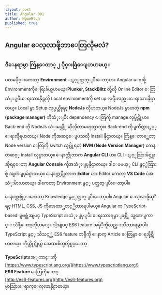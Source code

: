 ```yaml
---
layout: post
title: Angular 001
author: NgweHtun
published: true
---
```


## Angular ေလ့လာဖို့ဘာေတြလိုမလဲ?


### ဒီေနရာမွာ က်ြန္ေတာ္ ၂ ပိုင္းခြဲေျပာပာမယ္။


ပထမပိုင္းကေတာ့ **Environment** ႏွင့္ပတ္သတ္ျပီးေတာ့ပာ။ Angular ေရးဖို့ Environmentကိုေရြးခ်ယ္ရပာမယ္။**Plunker, StackBlitz** တို့လို Online Editor ေတြသံုးျပီးေရးသားနိုင္သလို Local environmentကို set up လုပ္ပီးလည္းေရးသားနိုင္ပာတယ္။ Local မွာ Setup လုပ္မယ္ဆိုရင္ **NodeJs** လိုပာတယ္။ 
NodeJs မွာပာတဲ့ **npm (package manager)** ကိုသံုးျပီး dependency ေတြကို manage လုပ္ခ်င္လို့ပာ။ Back-end ကို NodeJs သံုးမယ္လို့ ဆိုလိုတာမဟုတ္ပာဘူး။ Back-end ကိုျကိဳက္တာႏွင့္ ေရးလို့ရပာတယ္။ Node ကိုအဆင္ေျပသလို Install နိုင္ပာတယ္။ က်ြန္ေတာ္ကေတာ့ Node version ေတြကို switch လုပ္လို့ရတဲ့ **NVM (Node Version Manager)** ကေနတဆင့္ install လုပ္ပာတယ္။ 
ေနာက္လိုတာက **Angular CLI** ပာ။ CLI ႏွင့္မသြားခ်င္ဘူးဆိုရင္ေတာ့ **Angular Console** ကိုအသံုးျပုနိုင္ပာတယ္။ ဒါေပမယ့္ CLI နွင့္ပဲသြားဖို့ အျကံျပုခ်င္ပာတယ္။ ေနာက္ထပ္လိုတာက **Editor** ပာ။ Editor ကေတာ့ **VS Code** ပဲအသံုးမ်ားပာတယ္။ ဒါကေတာ့ Environment နွင့္ ပတ္သတ္ျပီးေတာ့ပါ။


ေနာက္တစ္ပိုင္းကေတာ့ Knowledge နွင့္ပတ္သတ္ျပီးေတာ့ပါ။ Angular ေလ့လာဖို့ဆုိရင္ HTML, CSS, JS ကိုအေတာ္အတင့္သိထားရပါမယ္။ Angular က TypeScript-based ျဖစ္တဲ့အျပင္ TypeScript အသံုးျပုျပီး ေရးသားရမွာျဖစ္လို့ သူ့အေျကာင္း သိဖို့ေတာ့လိုပာမယ္။ ဒါ့အျပင္ ES6 feature အခ်ုိ့ကိုလည္းသိထားရမွာပါ။ TypeScript နွင့္ သိသင့္တဲ့ ES6 feature တခ်ို့ကို ေနာက္ Article ေတြမွာ ေရးဖို့ရွိပာတယ္။ ကိုယ္တိုင္ကိုယ္က် အေသးစိတ္ဖတ္ခ်င္ရင္ေတာ့ 

**TypeScript**အေျကာင္းကို <br /> 
[https://www.typescriptlang.org/](https://www.typescriptlang.org/)<br />
**ES6 Feature** ေတြကိုေတာ့ <br/>
[http://es6-features.org](http://es6-features.org) <br />
မွာသြားေရာက္ေလ့လာနိုင္ပာတယ္။

